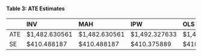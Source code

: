 #### **Table 3: ATE Estimates**

|     | INV           | MAH           | IPW           | OLS           |
|:----|:--------------|:--------------|:--------------|:--------------|
| ATE | $1,482.630561 | $1,482.630561 | $1,492.327633 | $1,492.601994 |
| SE  | $410.488187   | $410.488187   | $410.375889   | $410.384427   |